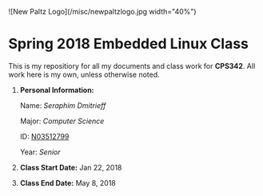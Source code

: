 ![New Paltz Logo](/misc/newpaltzlogo.jpg width="40%")

# Spring 2018 Embedded Linux Class

This is my repositiory for all my documents and class work for **CPS342**. 
All work here is my own, unless otherwise noted.

1. **Personal Information:**  
  
   Name: *Seraphim Dmitrieff*  
  
   Major: *Computer Science*  
   
   ID: [N03512799](https://github.com/N03512799)  
   
   Year: *Senior*

1. **Class Start Date:** Jan 22, 2018

1. **Class End Date:** May 8, 2018
